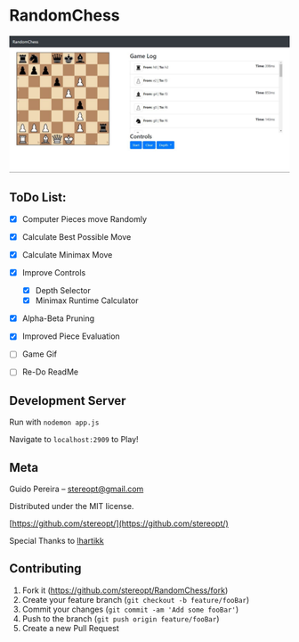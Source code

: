# RandomChess

![RandomChess](https://raw.githubusercontent.com/StereoPT/RandomChess/master/screens/randomchess_005.jpg)

## ToDo List:

- [x] Computer Pieces move Randomly
- [x] Calculate Best Possible Move
- [x] Calculate Minimax Move
- [x] Improve Controls
	- [x] Depth Selector
	- [x] Minimax Runtime Calculator
- [x] Alpha-Beta Pruning
- [x] Improved Piece Evaluation
- [ ] Game Gif
- [ ] Re-Do ReadMe
	

## Development Server

Run with `nodemon app.js`

Navigate to `localhost:2909` to Play!

## Meta

Guido Pereira – stereopt@gmail.com

Distributed under the MIT license.

[https://github.com/stereopt/](https://github.com/stereopt/)

Special Thanks to [lhartikk](https://github.com/lhartikk/simple-chess-ai)

## Contributing

1. Fork it (<https://github.com/stereopt/RandomChess/fork>)
2. Create your feature branch (`git checkout -b feature/fooBar`)
3. Commit your changes (`git commit -am 'Add some fooBar'`)
4. Push to the branch (`git push origin feature/fooBar`)
5. Create a new Pull Request
